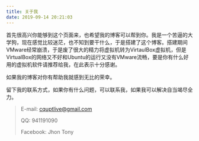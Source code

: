 ```yaml
---
title: 关于我
date: 2019-09-14 20:21:03
---
```


首先很高兴你能够到这个页面来，也希望我的博客可以帮到你。我是一个苦逼的大学狗，现在感觉比较迷茫，也不知到要干什么，于是搭建了这个博客。搭建期间VMware经常崩溃，于是废了很大的精力将虚拟机转为VirtaulBox虚拟机，但是VirtualBox的网络又不好和Ubuntu的运行又没有VMware流畅，要是你有什么好用的虚拟机软件请推荐给我，在此表示十分感谢。

如果我的博客对你有帮助我就感到无比的荣幸。

留下我的联系方式，如果你有什么问题，可以联系我，如果我可以解决自当竭尽全力。

> E-mail: cquptlive@gmail.com
>
> QQ: 941191090
>
> Facebook: Jhon Tony

